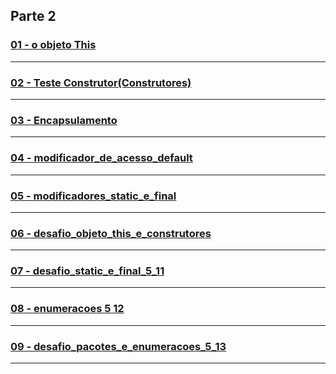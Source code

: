 ## Parte 2

### [01 - o objeto This](https://github.com/gladsonsimoes/ExerciciosDeExemplo_Java/tree/main/orientacao_a_objetos/orientacao_a_objetos_parte2.construtores/o_objeto_this/)
----
### [02 - Teste Construtor(Construtores)](https://github.com/gladsonsimoes/ExerciciosDeExemplo_Java/tree/main/orientacao_a_objetos/orientacao_a_objetos_parte2.construtores/construtores/)
----
### [03 - Encapsulamento](https://github.com/gladsonsimoes/ExerciciosDeExemplo_Java/tree/main/orientacao_a_objetos/orientacao_a_objetos_parte2.construtores/encapsulamento_e_modificadores_de_acesso_public_e_private/)
----
### [04 - modificador_de_acesso_default](/)
----
### [05 - modificadores_static_e_final](/)
----
### [06 - desafio_objeto_this_e_construtores](/)
----
### [07 - desafio_static_e_final_5_11](/)
----
### [08 - enumeracoes 5 12](/)
----
### [09 - desafio_pacotes_e_enumeracoes_5_13](/)
----
